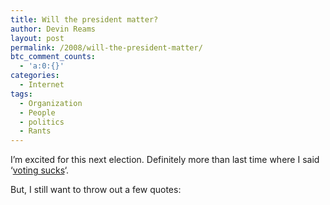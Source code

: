 ```yaml
---
title: Will the president matter?
author: Devin Reams
layout: post
permalink: /2008/will-the-president-matter/
btc_comment_counts:
  - 'a:0:{}'
categories:
  - Internet
tags:
  - Organization
  - People
  - politics
  - Rants
---
```

I&#8217;m excited for this next election. Definitely more than last time where I said &#8216;[voting sucks][1]&#8216;.

But, I still want to throw out a few quotes:

>

 [1]: http://devinreams.com/blog/2006/08/09/voting-sucks/